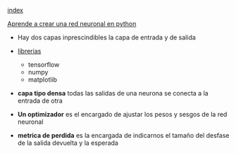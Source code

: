 [index](https://github.com/eacevedof/prj_python37/blob/master/tensorflow/readme.md)

[Aprende a crear una red neuronal en python](https://youtu.be/cDMoaMnbQUc?t=57)
- Hay dos capas inprescindibles la capa de entrada y de salida
- [librerias](https://youtu.be/cDMoaMnbQUc?t=691)
  - tensorflow
  - numpy
  - matplotlib

- **capa tipo densa** todas las salidas de una neurona se conecta a la entrada de otra
- **Un optimizador** es el encargado de ajustar los pesos y sesgos de la red neuronal
- **metrica de perdida** es la encargada de indicarnos el tamaño del desfase de la salida devuelta y la esperada
